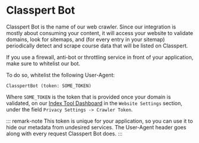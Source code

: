 # Classpert Bot

Classpert Bot is the name of our web crawler. Since our integration is mostly about consuming your content, it will access your website to validate domains, look for sitemaps, and (for every entry in your sitemap) periodically detect and scrape course data that will be listed on Classpert.

If you use a firewall, anti-bot or throttling service in front of your application, make sure to whitelist our bot.

To do so, whitelist the following User-Agent:

```
ClasspertBot (token: SOME_TOKEN)
```

Where `SOME_TOKEN` is the token that is provided once your domain is validated, on our [Index Tool Dashboard](/dashboard) in the `Website Settings` section, under the field `Privacy Settings -> Crawler Token`.

::: remark-note
This token is unique for your application, so you can use it to hide our metadata from undesired services. The User-Agent header goes along with every request Classpert Bot does.
:::
